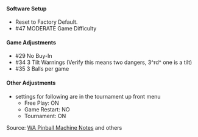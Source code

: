 #### Software Setup
-   Reset to Factory Default.
-   #47 MODERATE Game Difficulty
#### Game Adjustments
-   #29 No Buy-In
-   #34 3 Tilt Warnings (Verify this means two dangers, 3^rd^ one is a tilt)
-   #35 3 Balls per game
#### Other Adjustments
-   settings for following are in the tournament up front menu
    -   Free Play: ON
    -   Game Restart: NO
    -   Tournament: ON

Source: [WA Pinball Machine Notes](http://wapinball.net/setups/) and others
